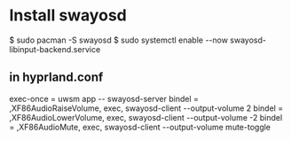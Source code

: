 # Install swayosd

$ sudo pacman -S swayosd
$ sudo systemctl enable --now swayosd-libinput-backend.service

## in hyprland.conf

exec-once = uwsm app -- swayosd-server
bindel = ,XF86AudioRaiseVolume, exec, swayosd-client --output-volume 2
bindel = ,XF86AudioLowerVolume, exec, swayosd-client --output-volume -2
bindel = ,XF86AudioMute, exec, swayosd-client --output-volume mute-toggle
